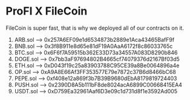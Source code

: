 # ProFI X FileCoin

FileCoin is super fast, that is why we deployed all of our contracts on it. 

1. ARB.sol --> 0x257A6EF09e1d6534873b2889e1Aca43465BafF9f
2. BNB.sol --> 0x3f8B911e8d65e81dF19A0AaA6172f8c86033765c
3. BTC.sol --> 0x6F6f7A59515b362E33D73a34557A083D8290b846
4. DOGE.sol --> 0x7bb3aF97694802B4665cf74079376d2167Bf03d5
5. ETH.sol --> 0xD043f19c25a83903788C95CE39a8Be0064896a4e 
6. OP.sol --> 0xA9A8E66Af3FF353577E79e7872c37B6d8466bC68
7. PEPE.sol --> 0xf408e12a869f3b7B39B9680dEbA8179819724403
8. PUSH.sol --> 0x2390D8A5b111bF8de8024acA6899C00668415EA4
9. USDT.sol --> 0xD759Ea32961Aaf6D3e09c1d731d8f1e3592Ad005